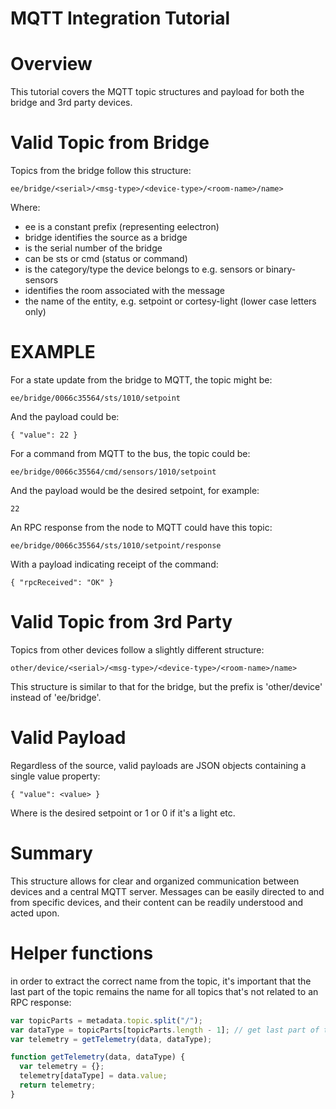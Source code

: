 # MQTT Integration Tutorial

# Overview

This tutorial covers the MQTT topic structures and payload for both the bridge and 3rd party devices.

# Valid Topic from Bridge

Topics from the bridge follow this structure:

`ee/bridge/<serial>/<msg-type>/<device-type>/<room-name>/name>`

Where:

- ee is a constant prefix (representing eelectron)
- bridge identifies the source as a bridge
- <serial> is the serial number of the bridge
- <msg-type> can be sts or cmd (status or command)
- <device-type> is the category/type the device belongs to e.g. sensors or binary-sensors
- <room-name> identifies the room associated with the message
- <name> the name of the entity, e.g. setpoint or cortesy-light (lower case letters only)

# EXAMPLE

For a state update from the bridge to MQTT, the topic might be:

`ee/bridge/0066c35564/sts/1010/setpoint`

And the payload could be:

`{ "value": 22 }`

For a command from MQTT to the bus, the topic could be:

`ee/bridge/0066c35564/cmd/sensors/1010/setpoint`

And the payload would be the desired setpoint, for example:

`22`

An RPC response from the node to MQTT could have this topic:

`ee/bridge/0066c35564/sts/1010/setpoint/response`

With a payload indicating receipt of the command:

`{ "rpcReceived": "OK" }`

# Valid Topic from 3rd Party

Topics from other devices follow a slightly different structure:

`other/device/<serial>/<msg-type>/<device-type>/<room-name>/name>`

This structure is similar to that for the bridge, but the prefix is 'other/device' instead of 'ee/bridge'.

# Valid Payload

Regardless of the source, valid payloads are JSON objects containing a single value property:

`{ "value": <value> }`

Where <value> is the desired setpoint or 1 or 0 if it's a light etc.

# Summary

This structure allows for clear and organized communication between devices and a central MQTT server. Messages can be easily directed to and from specific devices, and their content can be readily understood and acted upon.

# Helper functions

in order to extract the correct name from the topic, it's important that the last part of the topic remains the name for all topics that's not related to an RPC response:

```javascript
var topicParts = metadata.topic.split("/");
var dataType = topicParts[topicParts.length - 1]; // get last part of topic
var telemetry = getTelemetry(data, dataType);

function getTelemetry(data, dataType) {
  var telemetry = {};
  telemetry[dataType] = data.value;
  return telemetry;
}
```
